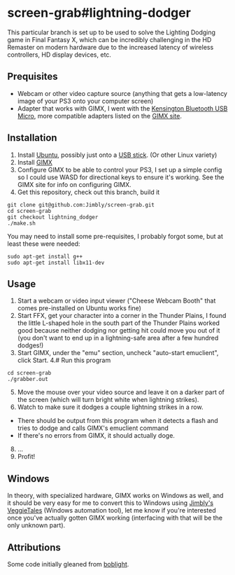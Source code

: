 screen-grab#lightning-dodger
===========

This particular branch is set up to be used to solve the Lighting Dodging game in Final Fantasy X, which can be incredibly challenging in the HD Remaster on modern hardware due to the increased latency of wireless controllers, HD display devices, etc.

Prequisites
-----
* Webcam or other video capture source (anything that gets a low-latency image of your PS3 onto your computer screen)
* Adapter that works with GIMX, I went with the [Kensington Bluetooth USB Micro](http://www.amazon.com/gp/product/B000YA1XU2/ref=oh_details_o01_s00_i00?ie=UTF8&psc=1), more compatible adapters listed on the [GIMX site](http://gimx.fr/wiki/index.php?title=Bluetooth_dongle).

Installation
-----
1. Install [Ubuntu](http://www.ubuntu.com/download/desktop), possibly just onto a [USB stick](http://www.pendrivelinux.com/universal-usb-installer-easy-as-1-2-3/). (Or other Linux variety)
1. Install [GIMX](http://gimx.fr)
1. Configure GIMX to be able to control your PS3, I set up a simple config so I could use WASD for directional keys to ensure it's working.  See the GIMX site for info on configuring GIMX.
1. Get this repository, check out this branch, build it
```
git clone git@github.com:Jimbly/screen-grab.git
cd screen-grab
git checkout lightning_dodger
./make.sh
```
You may need to install some pre-requisites, I probably forgot some, but at least these were needed:
```
sudo apt-get install g++
sudo apt-get install libx11-dev
```

Usage
-----
1. Start a webcam or video input viewer ("Cheese Webcam Booth" that comes pre-installed on Ubuntu works fine)
2. Start FFX, get your character into a corner in the Thunder Plains, I found the little L-shaped hole in the south part of the Thunder Plains worked good because neither dodging nor getting hit could move you out of it (you don't want to end up in a lightning-safe area after a few hundred dodges!)
3. Start GIMX, under the "emu" section, uncheck "auto-start emuclient", click Start.
4.# Run this program
```
cd screen-grab
./grabber.out
```
5. Move the mouse over your video source and leave it on a darker part of the screen (which will turn bright white when lightning strikes).
6. Watch to make sure it dodges a couple lightning strikes in a row.
  * There should be output from this program when it detects a flash and tries to dodge and calls GIMX's emuclient command
  * If there's no errors from GIMX, it should actually doge.
8. ...
9. Profit!




Windows
-------
In theory, with specialized hardware, GIMX works on Windows as well, and it should be very easy for me to convert this to Windows using [Jimbly's VeggieTales](http://www.bigscreensmallgames.com/VeggieTales/) (Windows automation tool), let me know if you're interested once you've actually gotten GIMX working (interfacing with that will be the only unknown part).


Attributions
------------
Some code initially gleaned from [boblight](https://code.google.com/p/boblight/).
